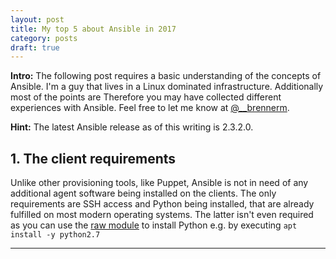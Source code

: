 ```yaml
---
layout: post
title: My top 5 about Ansible in 2017
category: posts
draft: true
---
```


**Intro:** The following post requires a basic understanding of the concepts of Ansible. 
I'm a guy that lives in a Linux dominated infrastructure. Additionally most of the points are Therefore you may have collected different experiences with Ansible. Feel free to let me know at [@__brennerm](https://twitter.com/__brennerm).

**Hint:** The latest Ansible release as of this writing is 2.3.2.0.

## 1. The client requirements
Unlike other provisioning tools, like Puppet, Ansible is not in need of any additional agent software being installed on the clients. The only requirements are SSH access and Python being installed, that are already fulfilled on most modern operating systems. The latter isn't even required as you can use the [raw module](http://docs.ansible.com/ansible/latest/raw_module.html) to install Python e.g. by executing `apt install -y python2.7`



---
